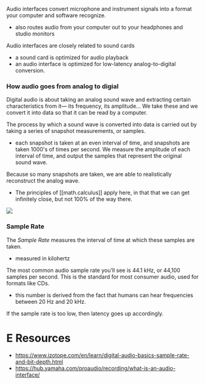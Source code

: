 
Audio interfaces convert microphone and instrument signals into a format your computer and software recognize.
- also routes audio from your computer out to your headphones and studio monitors

Audio interfaces are closely related to sound cards
- a sound card is optimized for audio playback
- an audio interface is optimized for low-latency analog-to-digital conversion.

### How audio goes from analog to digial
Digital audio is about taking an analog sound wave and extracting certain characteristics from it— its frequency, its amplitude... We take these and we convert it into data so that it can be read by a computer.

The process by which a sound wave is converted into data is carried out by taking a series of snapshot measurements, or samples.
- each snapshot is taken at an even interval of time, and snapshots are taken 1000's of times per second. We measure the amplitude of each interval of time, and output the samples that represent the original sound wave.

Because so many snapshots are taken, we are able to realistically reconstruct the analog wave.
- The principles of [[math.calculus]] apply here, in that that we can get infinitely close, but not 100% of the way there.

![](/assets/images/2021-12-16-19-58-49.png)

### Sample Rate
The *Sample Rate* measures the interval of time at which these samples are taken.
- measured in kilohertz

The most common audio sample rate you’ll see is 44.1 kHz, or 44,100 samples per second. This is the standard for most consumer audio, used for formats like CDs.
- this number is derived from the fact that humans can hear frequencies between 20 Hz and 20 kHz.

If the sample rate is too low, then latency goes up accordingly.

# E Resources
- https://www.izotope.com/en/learn/digital-audio-basics-sample-rate-and-bit-depth.html
- https://hub.yamaha.com/proaudio/recording/what-is-an-audio-interface/
